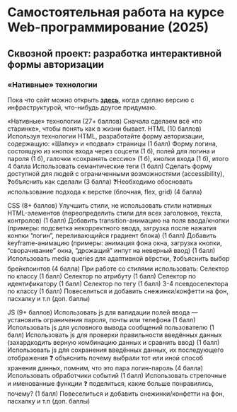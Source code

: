 # Самостоятельная работа на курсе Web-программирование (2025)
## Сквозной проект: разработка интерактивной формы авторизации
### «Нативные» технологии
Пока что сайт можно открыть [**здесь**](https://peter-v-bazanov.github.io/hse_web_auth_form/ "пипипупу"), когда сделаю версию с инфраструктурой, что-нибудь другое придумаю.

«Нативные» технологии (27+ баллов)
Сначала сделаем всё «по старинке», чтобы понять как в жизни бывает.
HTML (10 баллов)
Используя технологии HTML, разработайте форму авторизации, содержащую:
«Шапку» и «подвал» страницы (1 балл)
Форму логина, состоящую из кнопок входа через соцсети (1 б), полей для логина и пароля (1 б), галочки «сохранять сессию» (1 б), кнопки входа (1 б), итого 4 балла
Использовать семантические теги (1 балл)
Сделать форму доступной для людей с ограниченными возможностями (accessibility), ❓объяснить как сделали (3 балла)
❓Необходимо обосновать использование подхода к верстке (блочная, flex, grid) (4 балла)

CSS (8+ баллов)
Улучшить стили, не использовать стили нативных HTML-элементов (переопределить стили для всех заголовков, текста, контролов) (1 балл)
Добавить transition-анимацию на поля ввода/кнопки (примеры: подсветка некорректного ввода, загрузка после нажатия конпки “логин”, переливающийся градиент блока) (1 балл)
Добавить keyframe-анимацию (примеры: анимация фона окна, загрузка кнопки, “сворачивание” окна, “дрожащий” инпут на неверный ввод) (1 балл)
Использовать media queries для адаптивной вёрстки, ❓объяснить выбор брейкпоинтов (4 балла)
При работе со стилями использовать:
Селектор по классу (1 балл)
Селектор по атрибуту (1 балл)
Селектор по идентификатору (1 балл)
Селектор по тегу (1 балл)
3-4 псевдоселектора по классу (1 балл)
Повеселиться и добавить снежинки/конфетти на фон, пасхалку и т.п (доп. баллы)

JS (9+ баллов)
Использовать js для валидации полей ввода — установить ограничения пароля, почты или телефона (1 балл)
Использовать js для условного вывода сообщений пользователю (1 балл)
Использовать js для проверки правильности введённых данных (захардкодить верную комбинацию данных и сравнить ввод) (1 балл)
Использовать js для сохранения введённых данных, их последующего отображения  ❓ объяснить почему выбрали тот или иной способ хранения данных, помним, что это пара логин-пароль (4 балла)
Использовать обработчики событий (1 балл)
Использовать стрелочные и именованные функции ❓ поделиться, какие больше понравились, почему? (1 балл)
Повеселиться и добавить снежинки/конфетти на фон, пасхалку и т.п (доп. баллы)
